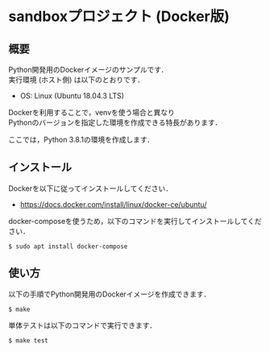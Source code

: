 # sandboxプロジェクト (Docker版)

## 概要

Python開発用のDockerイメージのサンプルです．    
実行環境 (ホスト側) は以下のとおりです．
* OS: Linux (Ubuntu 18.04.3 LTS)

Dockerを利用することで，venvを使う場合と異なり    
Pythonのバージョンを指定した環境を作成できる特長があります．    

ここでは，Python 3.8.1の環境を作成します．

## インストール

Dockerを以下に従ってインストールしてください．
* https://docs.docker.com/install/linux/docker-ce/ubuntu/

docker-composeを使うため，以下のコマンドを実行してインストールしてください．
```
$ sudo apt install docker-compose
```

## 使い方

以下の手順でPython開発用のDockerイメージを作成できます．

```
$ make
```

単体テストは以下のコマンドで実行できます．
```
$ make test
```

